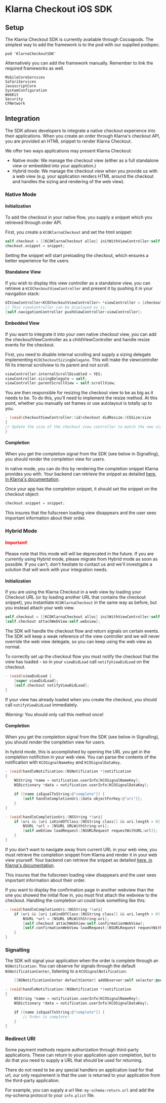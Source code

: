 # Klarna Checkout iOS SDK

## Setup

The Klarna Checkout SDK is currently avaliable through Cocoapods. The simplest way to add the framework is to the pod with our supplied podspec.

```
pod 'KlarnaCheckoutSDK'
```

Alternatively you can add the framework manually. Remember to link the required frameworks as well.

```
MobileCoreServices
SafariServices
JavascriptCore
SystemConfiguration
WebKit
Security
CFNetwork
```

## Integration

The SDK allows developers to integrate a native checkout experience into their applications. When you create an order through Klarna's checkout API, you are provided an HTML snippet to render Klarna Checkout. 

We offer two ways applications may present Klarna Checkout:
- Native mode: We manage the checkout view (either as a full standalone view or embedded into your application.)
- Hybrid mode: We manage the checkout view when you provide us with a web view (e.g. your application renders HTML around the checkout and handles the sizing and rendering of the web view). 


### Native Mode

#### Initialization

To add the checkout in your native flow, you supply a snippet which you retrieved through order API.

First, you create a `KCOKlarnaCheckout` and set the html snippet:
```objective-c
self.checkout = [[KCOKlarnaCheckout alloc] initWithViewController:self redirectURI:<YOUR-URL>];
checkout.snippet = snippet;
```

Setting the snippet will start preloading the checkout, which ensures a better experience for the users.

#### Standalone View

If you wish to display this view controller as a standalone view, you can retrieve a `KCOCheckoutViewController` and present it by pushing it in your navigation stack:

```objective-c
UIViewController<KCOCheckoutViewController> *viewController = [checkout checkoutViewController];
// This viewController can be displayed as is.
[self.navigationController pushViewController:viewController];
```

#### Embedded View

If you want to integrate it into your own native checkout view, you can add the checkoutViewController as a childViewController and handle resize events for the checkout.

First, you need to disable internal scrolling and supply a sizing delegate implementing `KCOCheckoutSizingDelegate`. This will make the viewcontroller fill its internal scrollview to its parent and not scroll. 

```objective-c
viewController.internalScrollDisabled = YES;
viewController.sizingDelegate = self;
viewController.parentScrollView = self.scrollView;
```

You are then responsible for resizing the checkout view to be as big as it needs to be. To do this, you'll need to implement the resize method. At this point, whether you manually set frames or use autolayout is totally up to you.

```objective-c
- (void)checkoutViewController:(id)checkout didResize:(CGSize)size
{
// Update the size of the checkout view controller to match the new size.
}
```

#### Completion

When you get the completion signal from the SDK (see below in Signalling), you should render the completion view for users. 

In native mode, you can do this by rendering the completion snippet Klarna provides you with. Your backend can retrieve the snippet as detailed [here, in Klarna's documentation](https://developers.klarna.com/en/gb/kco-v3/checkout/3-render-the-confirmation-snippet). 

Once your app has the completion snippet, it should set the snippet on the checkout object:
```objective-c
checkout.snippet = snippet;
```

This insures that the fullscreen loading view disappears and the user sees important information about their order.


### Hybrid Mode

#### <span style="color:#e00">Important!</span>

Please note that this mode will will be deprecated in the future. If you are currently using Hybrid mode, please migrate from Hybrid mode as soon as possible. If you can't, don't hesitate to contact us and we'll investigate a solution that will work with your integration needs.

#### Initialization

If you are using the Klarna Checkout in a web view by loading your Checkout URL (or by loading another URL that contains the checkout snippet), you instantiate `KCOKlarnaCheckout` in the same way as before, but you instead attach your web view.

```objective-c
self.checkout = [[KCOKlarnaCheckout alloc] initWithViewController:self redirectURI:<YOUR-URL>];
[self.checkout attachWebView:self.webview];
```

The SDK will handle the checkout flow and return signals on certain events. The SDK will keep a weak reference of the view controller and we will never override the web view delegate, so you can keep using the web view as normal.

To correctly set up the checkout flow you must notify the checkout that the view has loaded - so in your `viewDidLoad` call `notifyViewDidLoad` on the checkout.

```objective-c
- (void)viewDidLoad {
    [super viewDidLoad];
    [self.checkout notifyViewDidLoad];
}
```

If your view has already loaded when you create the checkout, you should call `notifyViewDidLoad` immediately.

*Warning:* You should only call this method once!

#### Completion

When you get the completion signal from the SDK (see below in Signalling), you should render the completion view for users. 

In hybrid mode, this is accomplished by opening the URL you get in the completion notifiction in your web view. You can parse the contents of the notification with `KCOSignalNameKey` and `KCOSignalDataKey`.


```objective-c
- (void)handleNotification:(NSNotification *)notification
{
    NSString *name = notification.userInfo[KCOSignalNameKey];
    NSDictionary *data = notification.userInfo[KCOSignalDataKey];

    if ([name isEqualToString:@"complete"]) {
        [self handleCompletionUri:[data objectForKey:@"uri"]];
    }
}

- (void)handleCompletionUri:(NSString *)uri{
    if (uri && [uri isKindOfClass:[NSString class]] && uri.length > 0) {
        NSURL *url = [NSURL URLWithString:uri];
        [self.webView loadRequest:[NSURLRequest requestWithURL:url]];
    }
}
```

If you don't want to navigate away from current URL in your web view, you must retrieve the completion snippet from Klarna and render it in your web view yourself. Your backend can retrieve the snippet as detailed [here, in Klarna's documentation](https://developers.klarna.com/en/gb/kco-v3/checkout/3-render-the-confirmation-snippet). 


This insures that the fullscreen loading view disappears and the user sees important information about their order.


If you want to display the confirmation page in another webview than the one you showed the initial flow in, you must first attach the webview to the checkout.
Handling the completion uri could look something like this:

```objective-c
- (void)handleCompletionUri:(NSString *)uri{
    if (uri && [uri isKindOfClass:[NSString class]] && uri.length > 0) {
        NSURL *url = [NSURL URLWithString:uri];
        [self.checkout attachWebView:self.confirmationWebView];
        [self.confirmationWebView loadRequest:[NSURLRequest requestWithURL:url]];   
    }
}
```



### Signalling

The SDK will signal your application when the order is complete through an `NSNotification`. You can observe for signals through the default `NSNotificationCenter`, listening to a `KCOSignalNotification`:

```objective-c
    [[NSNotificationCenter defaultCenter] addObserver:self selector:@selector(handleNotification:) name:KCOSignalNotification object:nil];
```

```objective-c
- (void)handleNotification:(NSNotification *)notification
{
    NSString *name = notification.userInfo[KCOSignalNameKey];
    NSDictionary *data = notification.userInfo[KCOSignalDataKey];

    if ([name isEqualToString:@"complete"]) {
        // Order is complete!
    }
}
```

### Redirect URI

Some payment methods require authorization through third-party applications. These can return to your application upon completion, but to do that you need to supply a URL that should be used for returning.

There do not need to be any special handlers on application load for that url, our only requirement is that the user is returned to your application from the third-party application.

For example, you can supply a url like: `my-schema:return.url` and add the my-schema protocol to your `info.plist` file.